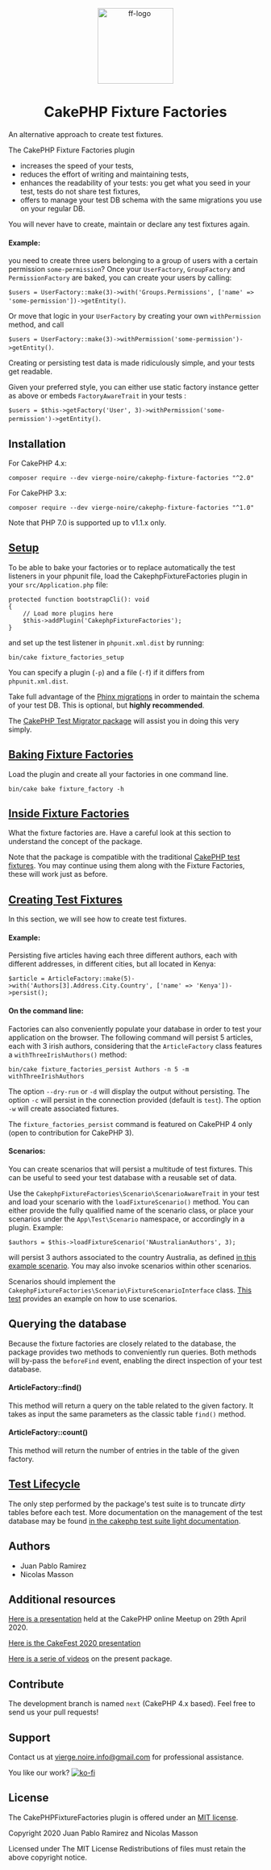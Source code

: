 <p align="center">
    <a href="https://vierge-noire.github.io/" target="_blank"><img src="https://vierge-noire.github.io/images/fixture_factories.svg" alt="ff-logo" width="150"  /></a>
</p>
<h1 align="center">
CakePHP Fixture Factories
</h1>
An alternative approach to create test fixtures.

The CakePHP Fixture Factories plugin
* increases the speed of your tests,
* reduces the effort of writing and maintaining tests,
* enhances the readability of your tests: you get what you seed in your test, tests do not share test fixtures,
* offers to manage your test DB schema with the same migrations you use on your regular DB.

You will never have to create, maintain or declare any test fixtures again.

#### Example:

you need to create three users belonging to a group of users with a certain permission `some-permission`? Once your `UserFactory`, `GroupFactory` and `PermissionFactory` are baked, you can create your users by calling:

`$users = UserFactory::make(3)->with('Groups.Permissions', ['name' => 'some-permission'])->getEntity()`.

Or move that logic in your `UserFactory` by creating your own `withPermission` method, and call

`$users = UserFactory::make(3)->withPermission('some-permission')->getEntity()`.

Creating or persisting test data is made ridiculously simple, and your tests get readable.

Given your preferred style, you can either use static factory instance getter as above or embeds `FactoryAwareTrait` in your tests :

`$users = $this->getFactory('User', 3)->withPermission('some-permission')->getEntity()`.

## Installation
For CakePHP 4.x:
```
composer require --dev vierge-noire/cakephp-fixture-factories "^2.0"
```

For CakePHP 3.x:
```
composer require --dev vierge-noire/cakephp-fixture-factories "^1.0"
```
Note that PHP 7.0 is supported up to v1.1.x only.

## [Setup](docs/setup.md)

To be able to bake your factories or to replace automatically the test listeners in your phpunit file,
load the CakephpFixtureFactories plugin in your `src/Application.php` file:
```
protected function bootstrapCli(): void
{
    // Load more plugins here
    $this->addPlugin('CakephpFixtureFactories');
}
```

and set up the test listener in `phpunit.xml.dist` by running:
```
bin/cake fixture_factories_setup
```

You can specify a plugin (`-p`) and a file (`-f`) if it differs from `phpunit.xml.dist`.

Take full advantage of the [Phinx migrations](https://book.cakephp.org/migrations/3/en/index.html) in order to maintain the schema
of your test DB. This is optional, but __highly recommended__.

The [CakePHP Test Migrator package](https://github.com/vierge-noire/cakephp-test-migrator) will assist you in doing this very simply.

## [Baking Fixture Factories](docs/bake.md)

Load the plugin and create all your factories in one command line.
```$xslt
bin/cake bake fixture_factory -h
```

## [Inside Fixture Factories](docs/factories.md)

What the fixture factories are. Have a careful look at this section to understand the concept of the package.

Note that the package is compatible with the traditional [CakePHP test fixtures](https://book.cakephp.org/4/en/development/testing.html#fixtures).
You may continue using them along with the Fixture Factories, these will work just as before.

## [Creating Test Fixtures](docs/examples.md)

In this section, we will see how to create test fixtures.

#### Example:
Persisting five articles having each three different authors, each with different addresses, in different cities, but all located in Kenya:
```$xslt
$article = ArticleFactory::make(5)->with('Authors[3].Address.City.Country', ['name' => 'Kenya'])->persist();
```

#### On the command line:
Factories can also conveniently populate your database in order to test your application on the browser.
The following command will persist 5 articles, each with 3 irish authors, considering that the `ArticleFactory` class features
a `withThreeIrishAuthors()` method:
```$xslt
bin/cake fixture_factories_persist Authors -n 5 -m withThreeIrishAuthors
```
The option `--dry-run` or `-d` will display the output without persisting.
The option `-c` will persist in the connection provided (default is `test`).
The option `-w` will create associated fixtures.

The `fixture_factories_persist` command is featured on CakePHP 4 only (open to contribution for CakePHP 3).

#### Scenarios:

You can create scenarios that will persist a multitude of test fixtures. This can be useful to seed your
test database with a reusable set of data. 

Use the `CakephpFixtureFactories\Scenario\ScenarioAwareTrait`
in your test and load your scenario with the `loadFixtureScenario()` method. You can either provide the
fully qualified name of the scenario class, or place your scenarios under the `App\Test\Scenario` namespace, or accordingly in a plugin. 
Example:
```$xslt
$authors = $this->loadFixtureScenario('NAustralianAuthors', 3);
```
will persist 3 authors associated to the country Australia, as defined [in this example scenario](tests/Scenario/NAustralianAuthorsScenario.php).
You may also invoke scenarios within other scenarios.

Scenarios should implement the `CakephpFixtureFactories\Scenario\FixtureScenarioInterface` class.
[This test](tests/TestCase/Scenario/FixtureScenarioTest.php) provides an example on how to use scenarios.

## Querying the database

Because the fixture factories are closely related to the database, the package provides two methods to conveniently
run queries. Both methods will by-pass the `beforeFind` event, enabling the direct inspection of your
test database.

#### ArticleFactory::find()
This method will return a query on the table related to the given factory. It takes as input the same parameters as the classic table `find()` method.

#### ArticleFactory::count()
This method will return the number of entries in the table of the given factory.

## [Test Lifecycle](docs/lifecycle.md)

The only step performed by the package's test suite is to truncate *dirty* tables before each test. More documentation
on the management of the test database may be found
[in the cakephp test suite light documentation](https://github.com/vierge-noire/cakephp-test-suite-light).

## Authors
* Juan Pablo Ramirez
* Nicolas Masson

## Additional resources

[Here is a presentation](https://www.youtube.com/watch?v=a7EQvHkIb60&t=107m54s) held at the CakePHP online Meetup on 29th April 2020.

[Here is the CakeFest 2020 presentation](https://www.youtube.com/watch?v=PNA1Ck2-nVc&t=30s)

[Here is a serie of videos](https://www.youtube.com/playlist?list=PLYQ7YCTh-CYwL4pcDkzqHF8sv31cVd2or) on the present package.

## Contribute

The development branch is named `next` (CakePHP 4.x based). Feel free to send us your pull requests!

## Support
Contact us at vierge.noire.info@gmail.com for professional assistance.

You like our work? [![ko-fi](https://www.ko-fi.com/img/githubbutton_sm.svg)](https://ko-fi.com/L3L52P9JA)

## License

The CakePHPFixtureFactories plugin is offered under an [MIT license](https://opensource.org/licenses/mit-license.php).

Copyright 2020 Juan Pablo Ramirez and Nicolas Masson

Licensed under The MIT License Redistributions of files must retain the above copyright notice.
